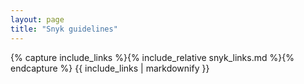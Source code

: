 ```yaml
---
layout: page
title: "Snyk guidelines"
---
```


{% capture include_links %}{% include_relative snyk_links.md %}{% endcapture %}
{{ include_links | markdownify }}
